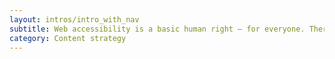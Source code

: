 ```yaml
---
layout: intros/intro_with_nav
subtitle: Web accessibility is a basic human right – for everyone. There are benefits to both our community and government when we get it right.
category: Content strategy
---
```

